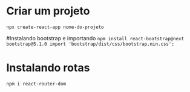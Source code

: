 # Criar um projeto
`npx create-react-app nome-do-projeto`

#Instalando bootstrap e importando
`npm install react-bootstrap@next bootstrap@5.1.0
import 'bootstrap/dist/css/bootstrap.min.css';`

# Instalando rotas
`npm i react-router-dom`


